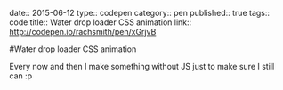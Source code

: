 date:: 2015-06-12
type:: codepen
category:: pen
published:: true
tags:: code
title:: Water drop loader CSS animation
link:: http://codepen.io/rachsmith/pen/xGrjvB

#Water drop loader CSS animation

Every now and then I make something without JS just to make sure I still can :p